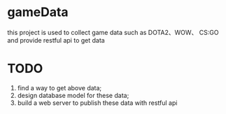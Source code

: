 # gameData
this project is used to collect game data such as DOTA2、WOW、 CS:GO and provide restful api to get data

# TODO

1. find a way to get above data;
2. design database model for these data;
3. build a web server to publish these data with restful api
